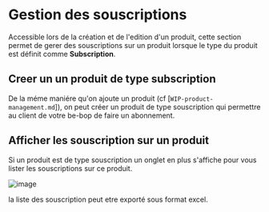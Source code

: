 # Gestion des souscriptions

Accessible lors de la création et de l'edition d'un produit, cette section permet de gerer des souscriptions sur un produit lorsque le type du produit est définit comme **Subscription**.

## Creer un un produit de type subscription

De la méme maniére qu'on ajoute un produit (cf [`WIP-product-management.md`]), on peut créer un produit de type souscription qui permettre au client de votre be-bop de faire un abonnement.

## Afficher les souscription sur un produit

Si un produit est de type souscription un onglet en plus s'affiche pour vous lister les souscriptions sur ce produit.

![image](https://github.com/user-attachments/assets/0de76ae6-1af4-4a6b-be32-2f43f5bcf0ed)

la liste des souscription peut etre exporté sous format excel.
